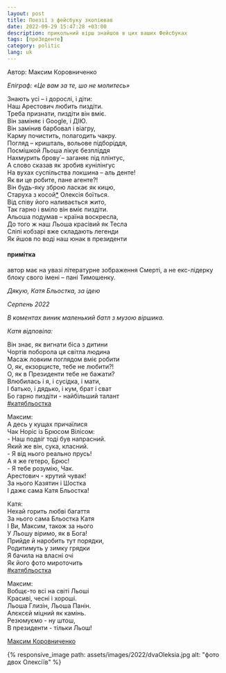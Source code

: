 ```yaml
---
layout: post
title: Поезії з фейсбуку зкопіював
date: 2022-09-29 15:47:28 +03:00
description: прикольний вірш знайшов в цих ваших Фейсбуках
tags: [преЗеденте]
category: politic
lang: uk
---
```


Автор: Максим Коровниченко

_Епіграф: «Це вам за те, шо не молитесь»_

Знають усі – і дорослі, і діти:
<br>
Наш Арестович любить пиздіти.
<br>
Треба признати, пиздіти він вміє.
<br>
Він заміняє і Google, і ДІЮ.
<br>
Він замінив барбовал і віагру,
<br>
Карму почистить, полагодить чакру.
<br>
Погляд – кришталь, вольове підборіддя,
<br>
Посмішкой Льоша лікує безпліддя 
<br>
Нахмурить брову́ – заганяє під плінтус,
<br>
А слово сказав як зробив кунілінгус
<br>
На вухах суспільства локшина – аль денте!
<br>
Як ви це робите, пане агенте?!
<br>
Він будь-яку зброю ласкає як кицю,
<br>
Старуха з косой[\*](#примітка) Олексія боїться.
<br>
Від співу його наливається жито,
<br>
Так гарно і вміло він вміє пиздіти.
<br>
Альоша подумав – країна воскресла,
<br>
До того ж наш Льоша красівий як Тесла
<br>
Сліпі кобзарі вже складають легенди
<br>
Як йшов по воді наш юнак в президенти


#### примітка
автор має на увазі літературне зображення Смерті, а не екс-лідерку блоку свого імені – пані Тимошенку.

_Дякую, Катя Бльостка, за ідею_

_Серпень 2022_

_В коментах виник маленький батл з музою віршика._

_Катя відповіла:_

Він знає, як вигнати біса з дитини
<br>
Чортів поборола ця світла людина
<br>
Масаж ловким поглядом вміє робити 
<br>
О, як, екзорцисте, тебе не любити?!
<br>
О, як в Президенти тебе не бажати?
<br>
Влюбилась і я, і сусідка, і мати,
<br>
І батько, і дядько, і кум, брат і сват
<br>
Бо гарно пиздіти - найбільший талант
<br>
[#катябльостка](https://www.facebook.com/hashtag/%D0%BA%D0%B0%D1%82%D1%8F%D0%B1%D0%BB%D1%8C%D0%BE%D1%81%D1%82%D0%BA%D0%B0?__eep__=6&__cft__[0]=AZVeBd8QJTHYDxmqW8UklJfHvG0V1rAVJWvwAHKsYM3taOkcDjfTX6mSMiEpjvUTYx34Xo_7RB7l63KbhBUta3kSthFWq_52bepSjRnVewsomwmLY6sp8378enylR4Jf1s4RHxjfv_WxZPKfB1f1dGAw&__tn__=*NK-R)

Максим:
<br>
А десь у кущах причаїлися
<br>
Чак Норіс із Брюсом Вілісом:
<br>
\- Наш подвіг тоді був напрасний.
<br>
Який же він, сука, класний.
<br>
\- Я від нього реально прусь!
<br>
А я же гетеро, Брюс!
<br>
\- Я тебе розумію, Чак.
<br>
Арестович - крутий чувак!
<br>
За нього Казятин і Шостка
<br>
І дажє сама Катя Бльостка!

Катя:
<br>
Нехай горить любві багаття
<br>
За нього сама Бльостка Катя
<br>
І Ви, Максим, також за нього
<br>
У Льошу віримо, як в Бога!
<br>
Прийде й наробить тут порядки,
<br>
Родитимуть у зимку грядки
<br>
Я бачила на власні очі
<br>
Як його фото мироточить
<br>
[#катябльостка](https://www.facebook.com/hashtag/%D0%BA%D0%B0%D1%82%D1%8F%D0%B1%D0%BB%D1%8C%D0%BE%D1%81%D1%82%D0%BA%D0%B0?__eep__=6&__cft__[0]=AZVeBd8QJTHYDxmqW8UklJfHvG0V1rAVJWvwAHKsYM3taOkcDjfTX6mSMiEpjvUTYx34Xo_7RB7l63KbhBUta3kSthFWq_52bepSjRnVewsomwmLY6sp8378enylR4Jf1s4RHxjfv_WxZPKfB1f1dGAw&__tn__=*NK-R)

Максим:
<br>
Вобщє-то всі на світі Льоші
<br>
Красиві, чесні і хороші.
<br>
Льоша Глизін, Льоша Панін.
<br>
Алєксєй міцний як камінь.
<br>
Резюмуємо - ну штош,
<br>
В президенти - тільки Льош!

[Максим Коровниченко](https://www.facebook.com/permalink.php?story_fbid=pfbid0375fGKPWvWTWMV8TDYiKfCLp1Me5uaseGsVXzycQHtAxX6K3kdyBJQKdkvkF2ThQCl&id=100002584244811)

{% responsive_image path: assets/images/2022/dvaOleksia.jpg alt: "фото двох Олексіїв" %}
